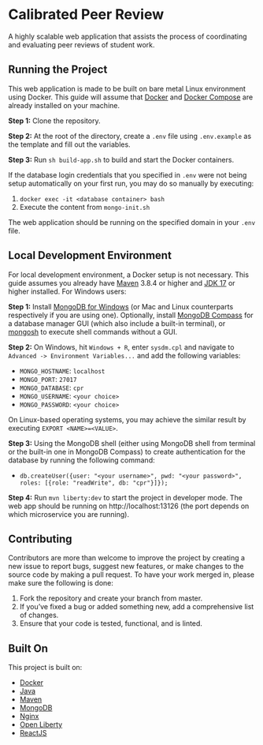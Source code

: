 # Calibrated Peer Review

A highly scalable web application that assists the process of coordinating and evaluating peer reviews of student work.

## Running the Project

This web application is made to be built on bare metal Linux environment using Docker. This guide will assume that [Docker](https://docs.docker.com/engine/install/) and [Docker Compose](https://docs.docker.com/compose/install/) are already installed on your machine.

**Step 1:** Clone the repository.

**Step 2:** At the root of the directory, create a `.env` file using `.env.example` as the template and fill out the variables.

**Step 3:** Run `sh build-app.sh` to build and start the Docker containers.

If the database login credentials that you specified in `.env` were not being setup automatically on your first run, you may do so manually by executing:
1. `docker exec -it <database container> bash`
2. Execute the content from `mongo-init.sh`

The web application should be running on the specified domain in your `.env` file.

## Local Development Environment

For local development environment, a Docker setup is not necessary. This guide assumes you already have [Maven](https://maven.apache.org/guides/getting-started/windows-prerequisites.html) 3.8.4 or higher and [JDK 17](https://openjdk.java.net/projects/jdk/17/) or higher installed. For Windows users:

**Step 1:** Install [MongoDB for Windows](https://docs.mongodb.com/manual/tutorial/install-mongodb-on-windows/#install-mongodb-community-edition) (or Mac and Linux counterparts respectively if you are using one). Optionally, install [MongoDB Compass](https://www.mongodb.com/products/compass) for a database manager GUI (which also include a built-in terminal), or [mongosh](https://docs.mongodb.com/mongodb-shell/) to execute shell commands without a GUI.

**Step 2:** On Windows, hit `Windows + R`, enter `sysdm.cpl` and navigate to `Advanced -> Environment Variables...` and add the following variables:
- `MONGO_HOSTNAME`: `localhost`
- `MONGO_PORT`: `27017`
- `MONGO_DATABASE`: `cpr`
- `MONGO_USERNAME`: `<your choice>`
- `MONGO_PASSWORD`: `<your choice>`

On Linux-based operating systems, you may achieve the similar result by executing `EXPORT <NAME>=<VALUE>`. 

**Step 3:** Using the MongoDB shell (either using MongoDB shell from terminal or the built-in one in MongoDB Compass) to create authentication for the database by running the following command:

- `db.createUser({user: "<your username>", pwd: "<your password>", roles: [{role: "readWrite", db: "cpr"}]});`

**Step 4:** Run `mvn liberty:dev` to start the project in developer mode. The web app should be running on http://localhost:13126 (the port depends on which microservice you are running).

## Contributing

Contributors are more than welcome to improve the project by creating a new issue to report bugs, suggest new features, or make changes to the source code by making a pull request. To have your work merged in, please make sure the following is done:

1. Fork the repository and create your branch from master.
2. If you’ve fixed a bug or added something new, add a comprehensive list of changes.
3. Ensure that your code is tested, functional, and is linted.

## Built On

This project is built on:

- [Docker](https://www.docker.com/)
- [Java](https://openjdk.java.net/)
- [Maven](https://maven.apache.org/)
- [MongoDB](https://www.mongodb.com/)
- [Nginx](https://www.nginx.com/)
- [Open Liberty](https://openliberty.io/)
- [ReactJS](https://reactjs.org/)
